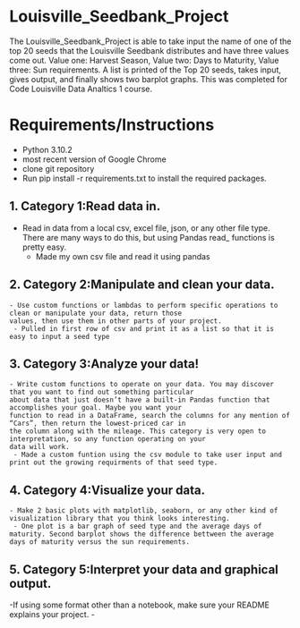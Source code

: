 # Louisville_Seedbank_Project
The Louisville_Seedbank_Project is able to take input the name of one of the top 20 seeds that the Louisville Seedbank distributes and have three values come out. Value one: Harvest Season, Value two: Days to Maturity, Value three: Sun requirements. A list is printed of the Top 20 seeds, takes input, gives output, and finally shows two barplot graphs. This was completed for Code Louisville Data Analtics 1 course. 

# Requirements/Instructions
- Python 3.10.2
- most recent version of Google Chrome
- clone git repository  
- Run pip install -r requirements.txt to install the required packages.
## 1. Category 1:Read data in.
   - Read in data from a local csv, excel file, json, or any other file type. There are many ways to do this, but using Pandas read_ functions is pretty easy.
     - Made my own csv file and read it using pandas
## 2. Category 2:Manipulate and clean your data.
    - Use custom functions or lambdas to perform specific operations to clean or manipulate your data, return those 
    values, then use them in other parts of your project.
     - Pulled in first row of csv and print it as a list so that it is easy to input a seed type
## 3. Category 3:Analyze your data! 
    - Write custom functions to operate on your data. You may discover that you want to find out something particular 
    about data that just doesn’t have a built-in Pandas function that accomplishes your goal. Maybe you want your 
    function to read in a DataFrame, search the columns for any mention of “Cars”, then return the lowest-priced car in
    the column along with the mileage. This category is very open to interpretation, so any function operating on your 
    data will work.
     - Made a custom funtion using the csv module to take user input and print out the growing requirments of that seed type.
## 4. Category 4:Visualize your data.
    - Make 2 basic plots with matplotlib, seaborn, or any other kind of visualization library that you think looks interesting.
     - One plot is a bar graph of seed type and the average days of maturity. Second barplot shows the difference bettween the average days of maturity versus the sun requirements. 
## 5. Category 5:Interpret your data and graphical output.
-If using some format other than a notebook, make sure your README explains your project. 
    -

